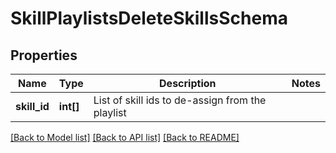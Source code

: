 # SkillPlaylistsDeleteSkillsSchema

## Properties
Name | Type | Description | Notes
------------ | ------------- | ------------- | -------------
**skill_id** | **int[]** | List of skill ids to de-assign from the playlist | 

[[Back to Model list]](../README.md#documentation-for-models) [[Back to API list]](../README.md#documentation-for-api-endpoints) [[Back to README]](../README.md)


